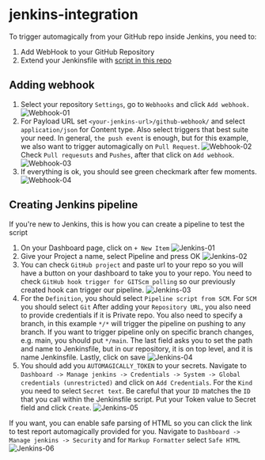 # jenkins-integration

To trigger automagically from your GitHub repo inside Jenkins, you need to:

1. Add WebHook to your GitHub Repository
2. Extend your Jenkinsfile with [script in this repo](Jenkinsfile)

## Adding webhook

1. Select your repository `Settings`, go to `Webhooks` and click `Add webhook.` 
![Webhook-01](/docs/Webhook-01.png) <br />
2. For Payload URL set `<your-jenkins-url>/github-webhook/` and select `application/json` for Content type.
Also select triggers that best suite your need. 
In general, `the push event` is enough, but for this example, we also want to trigger automagically on `Pull Request`.
![Webhook-02](/docs/Webhook-02.png) <br />
Check `Pull requesuts` and `Pushes`, after that click on `Add webhook`.
![Webhook-03](/docs/Webhook-03.png) <br />
3. If everything is ok, you should see green checkmark after few moments.
![Webhook-04](/docs/Webhook-04.png) <br />

## Creating Jenkins pipeline

If you're new to Jenkins, this is how you can create a pipeline to test the script

1. On your Dashboard page, click on `+ New Item`
![Jenkins-01](/docs/Jenkins-01.png) <br />
2. Give your Project a name, select Pipeline and press OK
![Jenkins-02](/docs/Jenkins-02.png) <br />
3. You can check `GitHub project` and paste url to your repo so you will have a button on your dashboard to take you to your repo.
You need to check `GitHub hook trigger for GITScm polling` so our previously created hook can trigger our pipeline.
![Jenkins-03](/docs/Jenkins-03.png) <br />
4. For the `Definition`, you should select `Pipeline script from SCM`.
For `SCM` you should select `Git`
After adding your `Repository URL`, you also need to provide credentials if it is Private repo.
You also need to specify a branch, in this example `*/*` will trigger the pipeline on pushing to any branch.
If you want to trigger pipeline only on specific branch changes, e.g. main, you should put `*/main`.
The last field asks you to set the path and name to Jenkinsfile, but in our repository, it is on top level, and it is name Jenkinsfile.
Lastly, click on save
![Jenkins-04](/docs/Jenkins-04.png) <br />
5. You should add you `AUTOMAGICALLY_TOKEN` to your secrets. Navigate to `Dashboard -> Manage jenkins -> Credentials -> System -> Global credentials (unrestricted)` and click on `Add Credentials`.
For the `Kind` you need to select `Secret text`. Be careful that your `ID` matches the `ID` that you call within the Jenkinsfile script. Put your Token value to Secret field and click `Create`.
![Jenkins-05](/docs/Jenkins-05.png) <br />

If you want, you can enable safe parsing of HTML so you can click the link to test report automagically provided for you.
Navigate to `Dashboard -> Manage jenkins -> Security` and for `Markup Formatter` select `Safe HTML`
![Jenkins-06](/docs/Jenkins-06.png) <br />
